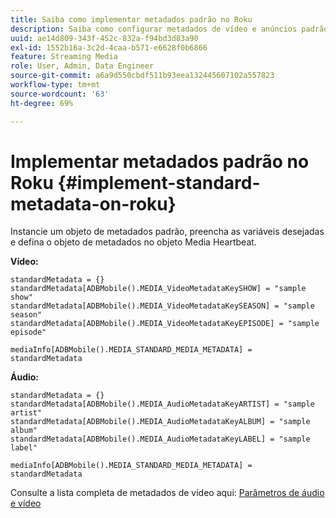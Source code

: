 ```yaml
---
title: Saiba como implementar metadados padrão no Roku
description: Saiba como configurar metadados de vídeo e anúncios padrão a serem enviados com chamadas de rastreamento no Roku.
uuid: ae14d809-343f-452c-832a-f94bd3d83a90
exl-id: 1552b16a-3c2d-4caa-b571-e6628f0b6866
feature: Streaming Media
role: User, Admin, Data Engineer
source-git-commit: a6a9d550cbdf511b93eea132445607102a557823
workflow-type: tm+mt
source-wordcount: '63'
ht-degree: 69%

---
```


# Implementar metadados padrão no Roku {#implement-standard-metadata-on-roku}

Instancie um objeto de metadados padrão, preencha as variáveis desejadas e defina o objeto de metadados no objeto Media Heartbeat.

**Vídeo:**

```
standardMetadata = {}
standardMetadata[ADBMobile().MEDIA_VideoMetadataKeySHOW] = "sample show"
standardMetadata[ADBMobile().MEDIA_VideoMetadataKeySEASON] = "sample season"
standardMetadata[ADBMobile().MEDIA_VideoMetadataKeyEPISODE] = "sample episode"

mediaInfo[ADBMobile().MEDIA_STANDARD_MEDIA_METADATA] = standardMetadata
```

**Áudio:**

```
standardMetadata = {}
standardMetadata[ADBMobile().MEDIA_AudioMetadataKeyARTIST] = "sample artist"
standardMetadata[ADBMobile().MEDIA_AudioMetadataKeyALBUM] = "sample album"
standardMetadata[ADBMobile().MEDIA_AudioMetadataKeyLABEL] = "sample label"

mediaInfo[ADBMobile().MEDIA_STANDARD_MEDIA_METADATA] = standardMetadata
```

Consulte a lista completa de metadados de vídeo aqui: [Parâmetros de áudio e vídeo](/help/implementation/variables/audio-video-parameters.md)

